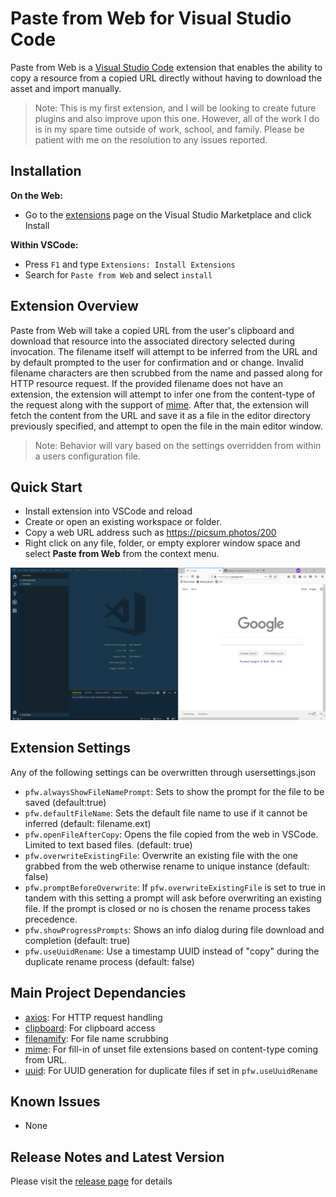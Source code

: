 # Paste from Web for Visual Studio Code

Paste from Web is a [Visual Studio Code](https://code.visualstudio.com/) extension that enables the ability to copy a resource from a copied URL directly without having to download the asset and import manually. 

> Note: This is my first extension, and I will be looking to create future plugins and also improve upon this one. However, all of the work I do is in my spare time outside of work, school, and family. Please be patient with me on the resolution to any issues reported. 

## Installation

 **On the Web:**
* Go to the [extensions](https://marketplace.visualstudio.com/items?itemName=BishopCodes.vscode-pfw) page on the Visual Studio Marketplace and click Install

**Within VSCode:**
* Press `F1` and type `Extensions: Install Extensions`
* Search for `Paste from Web` and select `install`

## Extension Overview

Paste from Web will take a copied URL from the user's clipboard and download that resource into the associated directory selected during invocation. The filename itself will attempt to be inferred from the URL and by default prompted to the user for confirmation and or change. Invalid filename characters are then scrubbed from the name and passed along for HTTP resource request. If the provided filename does not have an extension, the extension will attempt to infer one from the content-type of the request along with the support of [mime](https://github.com/broofa/node-mime#readme). After that, the extension will fetch the content from the URL and save it as a file in the editor directory previously specified, and attempt to open the file in the main editor window. 

> Note: Behavior will vary based on the settings overridden from within a users configuration file.

## Quick Start

* Install extension into VSCode and reload
* Create or open an existing workspace or folder.
* Copy a web URL address such as https://picsum.photos/200
* Right click on any file, folder, or empty explorer window space and select **Paste from Web** from the context menu.

![General Features](https://raw.githubusercontent.com/BishopCodes/vscode-pfw/master/images/ExtensionPreview.gif)

## Extension Settings

Any of the following settings can be overwritten through usersettings.json

* `pfw.alwaysShowFileNamePrompt`: Sets to show the prompt for the file to be saved (default:true)
* `pfw.defaultFileName`: Sets the default file name to use if it cannot be inferred (default: filename.ext)
* `pfw.openFileAfterCopy`: Opens the file copied from the web in VSCode. Limited to text based files. (default: true)
* `pfw.overwriteExistingFile`: Overwrite an existing file with the one grabbed from the web otherwise rename to unique instance (default: false)
* `pfw.promptBeforeOverwrite`: If `pfw.overwriteExistingFile` is set to true in tandem with this setting a prompt will ask before overwriting an existing file. If the prompt is closed or no is chosen the rename process takes precedence.
* `pfw.showProgressPrompts`: Shows an info dialog during file download and completion (default: true)
* `pfw.useUuidRename`: Use a timestamp UUID instead of "copy" during the duplicate rename process (default: false)

## Main Project Dependancies

* [axios](https://github.com/axios/axios): For HTTP request handling
* [clipboard](https://github.com/sindresorhus/clipboardy): For clipboard access
* [filenamify](https://github.com/sindresorhus/filenamify): For file name scrubbing
* [mime](https://github.com/broofa/node-mime#readme): For fill-in of unset file extensions based on content-type coming from URL.
* [uuid](https://github.com/kelektiv/node-uuid#readme): For UUID generation for duplicate files if set in `pfw.useUuidRename`

## Known Issues


* None


## Release Notes and Latest Version

Please visit the [release page](https://github.com/BishopCodes/vscode-pfw/releases/) for details






